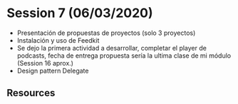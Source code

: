 # Session 7 (06/03/2020)

- Presentación de propuestas de proyectos (solo 3 proyectos)
- Instalación y uso de Feedkit
- Se dejo la primera actividad a desarrollar, completar el player de podcasts, fecha de entrega propuesta sería la ultima clase de mi módulo (Session 16 aprox.)
- Design pattern Delegate

## Resources